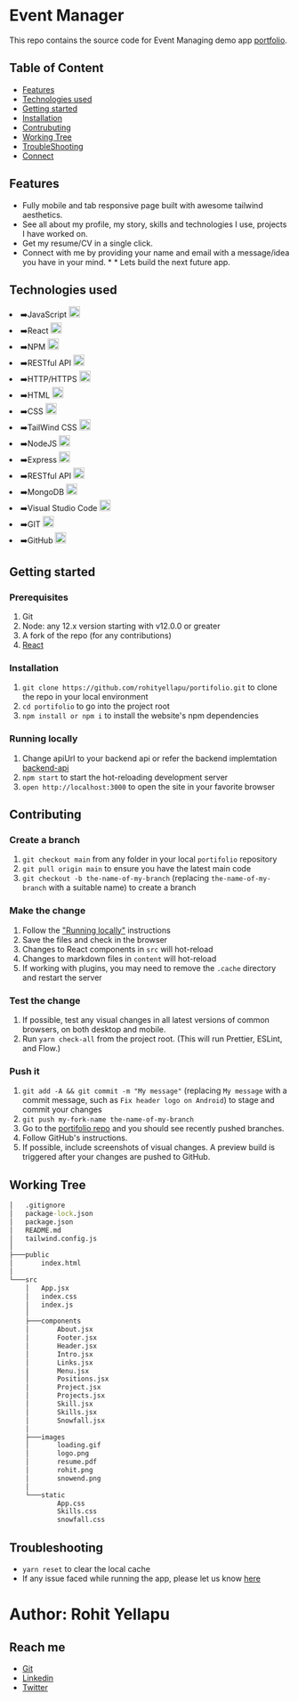 
# Event Manager

This repo contains the source code for Event Managing demo app [portfolio](https://rohityellapu-portifolio.vercel.app).

## Table of Content

* [Features](#features)
* [Technologies used](#technologies-used)
* [Getting started](#getting-started)
* [Installation](#installation)
* [Contrubuting](#contributing)
* [Working Tree](#working-tree)
* [TroubleShooting](#troubleshooting)
* [Connect](#author-rohit-yellapu)


## Features

* Fully mobile and tab responsive page built with awesome tailwind aesthetics.
* See all about my profile, my story, skills and technologies I use, projects I have worked on.
* Get my resume/CV in a single click.
* Connect with me by providing your name and email with a message/idea you have in your mind. * * Lets build the next future app.




## Technologies used
<li>➡️JavaScript <img height="20" src="https://user-images.githubusercontent.com/25181517/117447155-6a868a00-af3d-11eb-9cfe-245df15c9f3f.png"></li>
<li>➡️React <img height="20" src="https://user-images.githubusercontent.com/25181517/183897015-94a058a6-b86e-4e42-a37f-bf92061753e5.png"></li>
<li>➡️NPM <img height="20" src="https://user-images.githubusercontent.com/25181517/121401671-49102800-c959-11eb-9f6f-74d49a5e1774.png"></li>
<li>➡️RESTful API <img height="20" src="https://user-images.githubusercontent.com/25181517/192107858-fe19f043-c502-4009-8c47-476fc89718ad.png"></li>
<li>➡️HTTP/HTTPS <img height="20" src="https://user-images.githubusercontent.com/25181517/192107854-765620d7-f909-4953-a6da-36e1ef69eea6.png"></li>
<li>➡️HTML <img height="20" src="https://user-images.githubusercontent.com/25181517/192158954-f88b5814-d510-4564-b285-dff7d6400dad.png"></li>
<li>➡️CSS <img height="20" src="https://user-images.githubusercontent.com/25181517/183898674-75a4a1b1-f960-4ea9-abcb-637170a00a75.png"></li>
<li>➡️TailWind CSS <img height="20" src="https://user-images.githubusercontent.com/25181517/202896760-337261ed-ee92-4979-84c4-d4b829c7355d.png"></li>
<li>➡️NodeJS <img height="20" src="https://user-images.githubusercontent.com/25181517/183568594-85e280a7-0d7e-4d1a-9028-c8c2209e073c.png"></li>
<li>➡️Express <img height="20" src="https://user-images.githubusercontent.com/25181517/183859966-a3462d8d-1bc7-4880-b353-e2cbed900ed6.png"></li>
<li>➡️RESTful API <img height="20" src="https://user-images.githubusercontent.com/25181517/192107858-fe19f043-c502-4009-8c47-476fc89718ad.png"></li>
<li>➡️MongoDB <img height="20" src="https://user-images.githubusercontent.com/25181517/182884177-d48a8579-2cd0-447a-b9a6-ffc7cb02560e.png"></li>
<li>➡️Visual Studio Code <img height="20" src="https://user-images.githubusercontent.com/25181517/192108891-d86b6220-e232-423a-bf5f-90903e6887c3.png"></li>
<li>➡️GIT <img height="20" src="https://user-images.githubusercontent.com/25181517/192108372-f71d70ac-7ae6-4c0d-8395-51d8870c2ef0.png"></li>
<li>➡️GitHub <img height="20" src="https://user-images.githubusercontent.com/25181517/192108374-8da61ba1-99ec-41d7-80b8-fb2f7c0a4948.png"></li>


## Getting started

### Prerequisites

1. Git
1. Node: any 12.x version starting with v12.0.0 or greater
1. A fork of the repo (for any contributions)
1. [React](https://reactjs.org/)

### Installation

1. `git clone https://github.com/rohityellapu/portifolio.git` to clone the repo in your local environment
1. `cd portifolio` to go into the project root
1. `npm install or npm i` to install the website's npm dependencies

### Running locally

1. Change apiUrl to your backend api or refer the backend implemtation [backend-api](https://github.com/rohityellapu/instaclone-backend)
1. `npm start` to start the hot-reloading development server
1. `open http://localhost:3000` to open the site in your favorite browser

## Contributing


### Create a branch

1. `git checkout main` from any folder in your local `portifolio` repository
1. `git pull origin main` to ensure you have the latest main code
1. `git checkout -b the-name-of-my-branch` (replacing `the-name-of-my-branch` with a suitable name) to create a branch

### Make the change

1. Follow the ["Running locally"](#running-locally) instructions
1. Save the files and check in the browser
  1. Changes to React components in `src` will hot-reload
  1. Changes to markdown files in `content` will hot-reload
  1. If working with plugins, you may need to remove the `.cache` directory and restart the server

### Test the change

1. If possible, test any visual changes in all latest versions of common browsers, on both desktop and mobile.
1. Run `yarn check-all` from the project root. (This will run Prettier, ESLint, and Flow.)

### Push it

1. `git add -A && git commit -m "My message"` (replacing `My message` with a commit message, such as `Fix header logo on Android`) to stage and commit your changes
1. `git push my-fork-name the-name-of-my-branch`
1. Go to the [portifolio repo](https://github.com/rohityellapu/portifolio) and you should see recently pushed branches.
1. Follow GitHub's instructions.
1. If possible, include screenshots of visual changes. A preview build is triggered after your changes are pushed to GitHub.

## Working Tree
```cmd
│   .gitignore
│   package-lock.json
│   package.json
│   README.md
│   tailwind.config.js
│   
├───public
│       index.html
│       
└───src
    │   App.jsx
    │   index.css
    │   index.js
    │   
    ├───components
    │       About.jsx
    │       Footer.jsx
    │       Header.jsx
    │       Intro.jsx
    │       Links.jsx
    │       Menu.jsx
    │       Positions.jsx     
    │       Project.jsx       
    │       Projects.jsx      
    │       Skill.jsx
    │       Skills.jsx        
    │       Snowfall.jsx      
    │
    ├───images
    │       loading.gif       
    │       logo.png
    │       resume.pdf        
    │       rohit.png
    │       snowend.png       
    │
    └───static
            App.css
            Skills.css        
            snowfall.css  
```

## Troubleshooting

- `yarn reset` to clear the local cache
- If any issue faced while running the app, please let us know [here](https://github.com/rohityellapu/portifolio/issues)


# Author: Rohit Yellapu
## Reach me
* [Git](https://github.com/rohityellapu)
* [Linkedin](https://www.linkedin.com/in/rohit-yellapu)
* [Twitter](https://twitter.com/rohit_yellapu)

